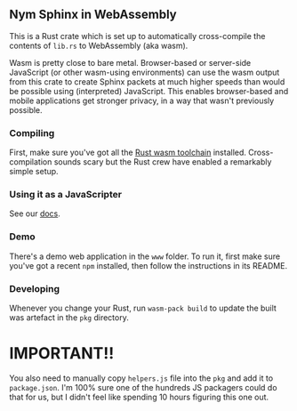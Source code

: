 ## Nym Sphinx in WebAssembly

This is a Rust crate which is set up to automatically cross-compile the contents of `lib.rs` to WebAssembly (aka wasm).

Wasm is pretty close to bare metal. Browser-based or server-side JavaScript (or other wasm-using environments) can use the wasm output from this crate to create Sphinx packets at much higher speeds than would be possible using (interpreted) JavaScript. This enables browser-based and mobile applications get stronger privacy, in a way that wasn't previously possible.

### Compiling

First, make sure you've got all the [Rust wasm toolchain](https://rustwasm.github.io/book/game-of-life/setup.html) installed. Cross-compilation sounds scary but the Rust crew have enabled a remarkably simple setup.

### Using it as a JavaScripter  

See our [docs](https://nymtech.net/docs).

### Demo

There's a demo web application in the `www` folder. To run it, first make sure you've got a recent `npm` installed, then follow the instructions in its README.

### Developing

Whenever you change your Rust, run `wasm-pack build` to update the built was artefact in the `pkg` directory.

# IMPORTANT!!

You also need to manually copy `helpers.js` file into the `pkg` and add it to `package.json`. I'm 100% sure one of the hundreds JS packagers could do that for us, but I didn't feel like spending 10 hours figuring this one out.
